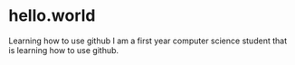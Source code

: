 # hello.world
Learning how to use github
I am a first year computer science student that is learning how to use github. 
